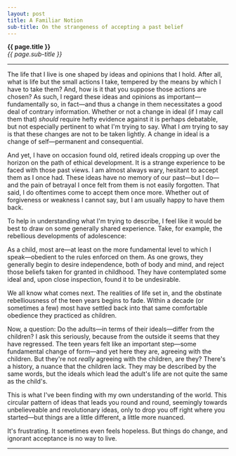 ```yaml
---
layout: post
title: A Familiar Notion
sub-title: On the strangeness of accepting a past belief 
---
```


__{{ page.title }}__ \
*{{ page.sub-title }}* 

<hr>

The life that I live is one shaped by ideas and opinions that I hold. After all, what is life but the small actions I take, tempered by the means by which I have to take them? And, how is it that you suppose those actions are chosen? As such, I regard these ideas and opinions as important&mdash;fundamentally so, in fact&mdash;and thus a change in them necessitates a good deal of contrary information. Whether or not a change in ideal (if I may call them that) *should* require hefty evidence against it is perhaps debatable, but not especially pertinent to what I'm trying to say. What I *am* trying to say is that these changes are not to be taken lightly. A change in ideal is a change of self&mdash;permanent and consequential.

And yet, I have on occasion found old, retired ideals cropping up over the horizon on the path of ethical development. It is a strange experience to be faced with those past views. I am almost always wary, hesitant to accept them as I once had. These ideas have no memory of our past&mdash;but I do&mdash;and the pain of betrayal I once felt from them is not easily forgotten. That said, I do oftentimes come to accept them once more. Whether out of forgiveness or weakness I cannot say, but I am usually happy to have them back.

To help in understanding what I'm trying to describe, I feel like it would be best to draw on some generally shared experience. Take, for example, the rebellious developments of adolescence:

As a child, most are&mdash;at least on the more fundamental level to which I speak&mdash;obedient to the rules enforced on them. As one grows, they generally begin to desire independence, both of body and mind, and reject those beliefs taken for granted in childhood. They have contemplated some ideal and, upon close inspection, found it to be undesirable. 

We all know what comes next. The realities of life set in, and the obstinate rebelliousness of the teen years begins to fade. Within a decade (or sometimes a few) most have settled back into that same comfortable obedience they practiced as children. 

Now, a question: Do the adults&mdash;in terms of their ideals&mdash;differ from the children? I ask this seriously, because from the outside it seems that they have regressed. The teen years felt like an important step&mdash;some fundamental change of form&mdash;and yet here they are, agreeing with the children. But they're not *really* agreeing with the children, are they? There's a history, a nuance that the children lack. They may be described by the same words, but the ideals which lead the adult's life are not quite the same as the child's.

This is what I've been finding with my own understanding of the world. This circular pattern of ideas that leads you round and round, seemingly towards unbelieveable and revolutionary ideas, only to drop you off right where you started&mdash;but things are a little different, a little more nuanced.

It's frustrating. It sometimes even feels hopeless. But things do change, and ignorant acceptance is no way to live.

<hr>
